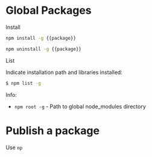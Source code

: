 # Global Packages

Install

```sh
npm install -g {{package}}
```

```sh
npm uninstall -g {{package}}
```

List

Indicate installation path and libraries installed:

```sh
$ npm list -g
```

Info:

* `npm root -g` - Path to global node_modules directory

# Publish a package

Use `np`

